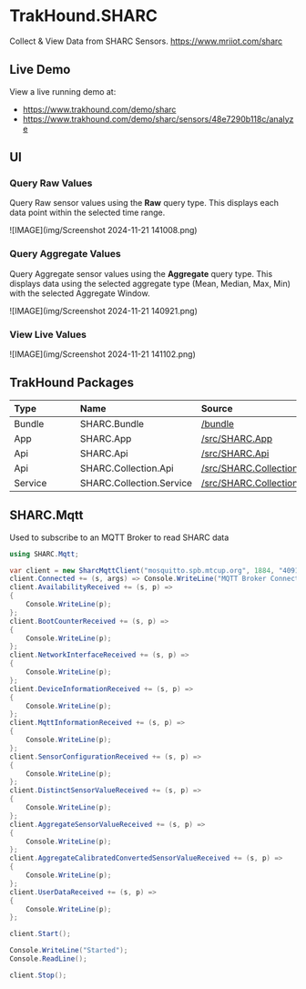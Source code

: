 # TrakHound.SHARC
Collect & View Data from SHARC Sensors. https://www.mriiot.com/sharc

## Live Demo
View a live running demo at:
- https://www.trakhound.com/demo/sharc
- https://www.trakhound.com/demo/sharc/sensors/48e7290b118c/analyze

## UI
### Query Raw Values
Query Raw sensor values using the **Raw** query type. This displays each data point within the selected time range.

![IMAGE](img/Screenshot 2024-11-21 141008.png)

### Query Aggregate Values
Query Aggregate sensor values using the **Aggregate** query type. This displays data using the selected aggregate type (Mean, Median, Max, Min) with the selected Aggregate Window.

![IMAGE](img/Screenshot 2024-11-21 140921.png)

### View Live Values
![IMAGE](img/Screenshot 2024-11-21 141102.png)

## TrakHound Packages
<table>
    <thead>
        <tr>
            <th style="text-align: left;min-width: 100px;">Type</th>
            <th style="text-align: left;min-width: 100px;">Name</th>
            <th style="text-align: left;">Source</th>
        </tr>
    </thead>
    <tbody>
        <tr>
            <td>Bundle</td>
            <td>SHARC.Bundle</td>
            <td><a href="https://github.com/TrakHound/TrakHound.SHARC/tree/main/bundle">/bundle</a></td>
        </tr> 
        <tr>
            <td>App</td>
            <td>SHARC.App</td>
            <td><a href="https://github.com/TrakHound/TrakHound.SHARC/tree/main/src/SHARC.App">/src/SHARC.App</a></td>
        </tr>        
        <tr>
            <td>Api</td>
            <td>SHARC.Api</td>
            <td><a href="https://github.com/TrakHound/TrakHound.SHARC/tree/main/src/SHARC.Api">/src/SHARC.Api</a></td>
        </tr>
        <tr>
            <td>Api</td>
            <td>SHARC.Collection.Api</td>
            <td><a href="https://github.com/TrakHound/TrakHound.SHARC/tree/main/src/SHARC.Collection.Api">/src/SHARC.Collection.Api</a></td>
        </tr>
        <tr>
            <td>Service</td>
            <td>SHARC.Collection.Service</td>
            <td><a href="https://github.com/TrakHound/TrakHound.SHARC/tree/main/src/SHARC.Collection.Service">/src/SHARC.Collection.Service</a></td>
        </tr>  
    </tbody>
</table>

## SHARC.Mqtt
Used to subscribe to an MQTT Broker to read SHARC data

```c#
using SHARC.Mqtt;

var client = new SharcMqttClient("mosquitto.spb.mtcup.org", 1884, "409151d72b34");
client.Connected += (s, args) => Console.WriteLine("MQTT Broker Connected");
client.AvailabilityReceived += (s, p) =>
{
    Console.WriteLine(p);
};
client.BootCounterReceived += (s, p) =>
{
    Console.WriteLine(p);
};
client.NetworkInterfaceReceived += (s, p) =>
{
    Console.WriteLine(p);
};
client.DeviceInformationReceived += (s, p) =>
{
    Console.WriteLine(p);
};
client.MqttInformationReceived += (s, p) =>
{
    Console.WriteLine(p);
};
client.SensorConfigurationReceived += (s, p) =>
{
    Console.WriteLine(p);
};
client.DistinctSensorValueReceived += (s, p) =>
{
    Console.WriteLine(p);
};
client.AggregateSensorValueReceived += (s, p) =>
{
    Console.WriteLine(p);
};
client.AggregateCalibratedConvertedSensorValueReceived += (s, p) =>
{
    Console.WriteLine(p);
};
client.UserDataReceived += (s, p) =>
{
    Console.WriteLine(p);
};

client.Start();

Console.WriteLine("Started");
Console.ReadLine();

client.Stop();
```
